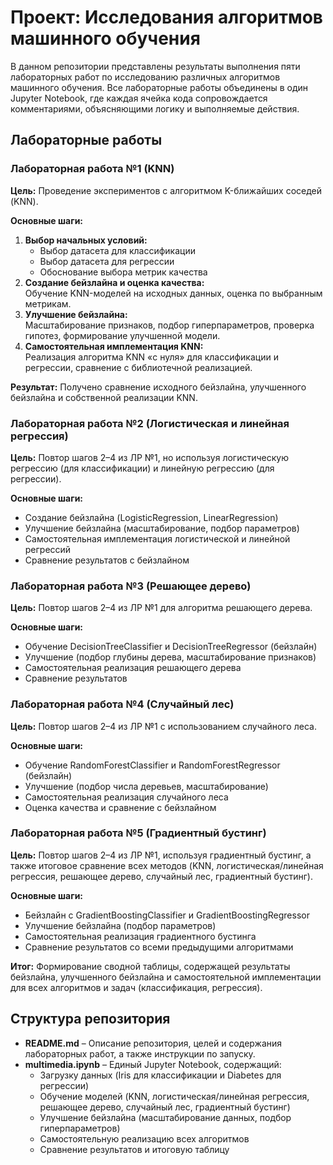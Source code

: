 # Проект: Исследования алгоритмов машинного обучения

В данном репозитории представлены результаты выполнения пяти лабораторных работ по исследованию различных алгоритмов машинного обучения. Все лабораторные работы объединены в один Jupyter Notebook, где каждая ячейка кода сопровождается комментариями, объясняющими логику и выполняемые действия.

## Лабораторные работы

### Лабораторная работа №1 (KNN)
**Цель:** Проведение экспериментов с алгоритмом K-ближайших соседей (KNN).

**Основные шаги:**
1. **Выбор начальных условий:**  
   - Выбор датасета для классификации  
   - Выбор датасета для регрессии  
   - Обоснование выбора метрик качества
2. **Создание бейзлайна и оценка качества:**  
   Обучение KNN-моделей на исходных данных, оценка по выбранным метрикам.
3. **Улучшение бейзлайна:**  
   Масштабирование признаков, подбор гиперпараметров, проверка гипотез, формирование улучшенной модели.
4. **Самостоятельная имплементация KNN:**  
   Реализация алгоритма KNN «с нуля» для классификации и регрессии, сравнение с библиотечной реализацией.

**Результат:** Получено сравнение исходного бейзлайна, улучшенного бейзлайна и собственной реализации KNN.

### Лабораторная работа №2 (Логистическая и линейная регрессия)
**Цель:** Повтор шагов 2–4 из ЛР №1, но используя логистическую регрессию (для классификации) и линейную регрессию (для регрессии).

**Основные шаги:**
- Создание бейзлайна (LogisticRegression, LinearRegression)
- Улучшение бейзлайна (масштабирование, подбор параметров)
- Самостоятельная имплементация логистической и линейной регрессий
- Сравнение результатов с бейзлайном

### Лабораторная работа №3 (Решающее дерево)
**Цель:** Повтор шагов 2–4 из ЛР №1 для алгоритма решающего дерева.

**Основные шаги:**
- Обучение DecisionTreeClassifier и DecisionTreeRegressor (бейзлайн)
- Улучшение (подбор глубины дерева, масштабирование признаков)
- Самостоятельная реализация решающего дерева
- Сравнение результатов

### Лабораторная работа №4 (Случайный лес)
**Цель:** Повтор шагов 2–4 из ЛР №1 с использованием случайного леса.

**Основные шаги:**
- Обучение RandomForestClassifier и RandomForestRegressor (бейзлайн)
- Улучшение (подбор числа деревьев, масштабирование)
- Самостоятельная реализация случайного леса
- Оценка качества и сравнение с бейзлайном

### Лабораторная работа №5 (Градиентный бустинг)
**Цель:** Повтор шагов 2–4 из ЛР №1, используя градиентный бустинг, а также итоговое сравнение всех методов (KNN, логистическая/линейная регрессия, решающее дерево, случайный лес, градиентный бустинг).

**Основные шаги:**
- Бейзлайн с GradientBoostingClassifier и GradientBoostingRegressor
- Улучшение бейзлайна (подбор параметров)
- Самостоятельная реализация градиентного бустинга
- Сравнение результатов со всеми предыдущими алгоритмами

**Итог:** Формирование сводной таблицы, содержащей результаты бейзлайна, улучшенного бейзлайна и самостоятельной имплементации для всех алгоритмов и задач (классификация, регрессия).

## Структура репозитория

- **README.md** – Описание репозитория, целей и содержания лабораторных работ, а также инструкции по запуску.
- **multimedia.ipynb** – Единый Jupyter Notebook, содержащий:
  - Загрузку данных (Iris для классификации и Diabetes для регрессии)
  - Обучение моделей (KNN, логистическая/линейная регрессия, решающее дерево, случайный лес, градиентный бустинг)
  - Улучшение бейзлайна (масштабирование данных, подбор гиперпараметров)
  - Самостоятельную реализацию всех алгоритмов
  - Сравнение результатов и итоговую таблицу

